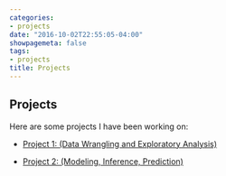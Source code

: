 ```yaml
---
categories:
- projects
date: "2016-10-02T22:55:05-04:00"
showpagemeta: false
tags:
- projects
title: Projects
---
```

## Projects 

Here are some projects I have been working on:

- [Project 1: (Data Wrangling and Exploratory Analysis)](/Project1/)

- [Project 2: (Modeling, Inference, Prediction)](/Project2/)